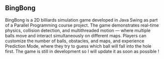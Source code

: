 ## BingBong
BingBong is a 2D billiards simulation game developed in Java Swing as part of a Parallel Programming course project.
The game demonstrates real-time physics, collision detection, and multithreaded motion — where multiple balls move and interact simultaneously on different maps.
Players can customize the number of balls, obstacles, and maps, and experience Prediction Mode, where they try to guess which ball will fall into the hole first.
The game is still in development so I will update it as soon as possible !
